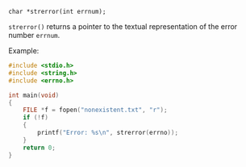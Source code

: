 `char *strerror(int errnum);`

`strerror()` returns a pointer to the textual representation of the error number `errnum`.

Example:
```c
#include <stdio.h>
#include <string.h>
#include <errno.h>

int main(void)
{
    FILE *f = fopen("nonexistent.txt", "r");
    if (!f)
    {
        printf("Error: %s\n", strerror(errno));
    }
    return 0;
}
```